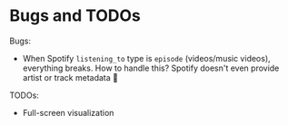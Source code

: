 # Bugs and TODOs
Bugs:
- When Spotify `listening_to` type is `episode` (videos/music videos), everything breaks. How to handle this? Spotify doesn't even provide artist or track metadata 🤷

TODOs:
- Full-screen visualization